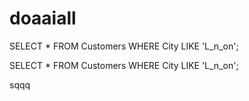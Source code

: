# doaaiall



SELECT * FROM Customers
WHERE City LIKE 'L_n_on';



SELECT * FROM Customers
WHERE City LIKE 'L_n_on';


sqqq
